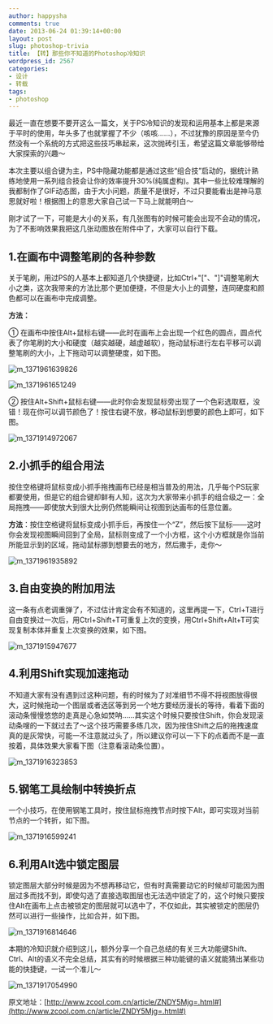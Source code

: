```yaml
---
author: happysha
comments: true
date: 2013-06-24 01:39:14+00:00
layout: post
slug: photoshop-trivia
title: 【转】那些你不知道的Photoshop冷知识
wordpress_id: 2567
categories:
- 设计
- 转载
tags:
- photoshop
---
```


最近一直在想要不要开这么一篇文，关于PS冷知识的发现和运用基本上都是来源于平时的使用，年头多了也就掌握了不少（咳咳……），不过犹豫的原因是至今仍然没有一个系统的方式把这些技巧串起来，这次抛砖引玉，希望这篇文章能够带给大家探索的兴趣～

本次主要以组合键为主，PS中隐藏功能都是通过这些“组合技”启动的，据统计熟练地使用一系列组合技会让你的效率提升30%(纯属虚构)。其中一些比较难理解的我都制作了GIF动态图，由于大小问题，质量不是很好，不过只要能看出是神马意思就好啦！根据图上的意思大家自己试一下马上就能明白～

刚才试了一下，可能是大小的关系，有几张图有的时候可能会出现不会动的情况，为了不影响效果我把这几张动图放在附件中了，大家可以自行下载。


## 1.在画布中调整笔刷的各种参数


关于笔刷，用过PS的人基本上都知道几个快捷键，比如Ctrl+"["、"]"调整笔刷大小之类，这次我带来的方法比那个更加便捷，不但是大小上的调整，连同硬度和颜色都可以在画布中完成调整。

**方法：**

① 在画布中按住Alt+鼠标右键——此时在画布上会出现一个红色的圆点，圆点代表了你笔刷的大小和硬度（越实越硬，越虚越软），拖动鼠标进行左右平移可以调整笔刷的大小，上下拖动可以调整硬度，如下图。

![m_1371961639826](/wp-content/uploads/2013/06/m_1371961639826.gif)



![m_1371961651249](/wp-content/uploads/2013/06/m_1371961651249.gif)

② 按住Alt+Shift+鼠标右键——此时你会发现鼠标旁出现了一个色彩选取框，没错！现在你可以调节颜色了！按住右键不放，移动鼠标到想要的颜色上即可，如下图。

![m_1371914972067](/wp-content/uploads/2013/06/m_1371914972067.gif)


## 2.小抓手的组合用法


按住空格键将鼠标变成小抓手拖拽画布已经是相当普及的用法，几乎每个PS玩家都要使用，但是它的组合键却鲜有人知，这次为大家带来小抓手的组合级之一：全局拖拽——即使放大到很大比例仍然能瞬间让视图到达画布的任意位置。

**方法**：按住空格键将鼠标变成小抓手后，再按住一个“Z”，然后按下鼠标——这时你会发现视图瞬间回到了全局，鼠标则变成了一个小方框，这个小方框就是你当前所能显示到的区域，拖动鼠标挪到想要去的地方，然后撒手，走你～

![m_1371961935892](/wp-content/uploads/2013/06/m_1371961935892.gif)


## 3.自由变换的附加用法


这一条有点老调重弹了，不过估计肯定会有不知道的，这里再提一下，Ctrl+T进行自由变换过一次后，用Ctrl+Shift+T可重复上次的变换，用Ctrl+Shift+Alt+T可实现复制本体并重复上次变换的效果，如下图。

![m_1371915947677](/wp-content/uploads/2013/06/m_1371915947677.gif)


## 4.利用Shift实现加速拖动


不知道大家有没有遇到过这种问题，有的时候为了对准细节不得不将视图放得很大，这时候拖动一个图层或者选区等到另一个地方要经历漫长的等待，看着下面的滚动条慢慢悠悠的走真是心急如焚呐……其实这个时候只要按住Shift，你会发现滚动条嗖的一下就过去了～这个技巧需要多练几次，因为按住Shift之后的拖拽速度真的是灰常快，可能一不注意就过头了，所以建议你可以一下下的点着而不是一直按着，具体效果大家看下图（注意看滚动条位置）。

![m_1371916323853](/wp-content/uploads/2013/06/m_1371916323853.gif)


## 5.钢笔工具绘制中转换折点


一个小技巧，在使用钢笔工具时，按住鼠标拖拽节点时按下Alt，即可实现对当前节点的一个转折，如下图。

![m_1371916599241](/wp-content/uploads/2013/06/m_1371916599241.gif)


## 6.利用Alt选中锁定图层


锁定图层大部分时候是因为不想再移动它，但有时真需要动它的时候却可能因为图层过多而找不到，即使勾选了直接选取图层也无法选中锁定了的，这个时候只要按住Alt在画布上点击被锁定的图层就可以选中了，不仅如此，其实被锁定的图层仍然可以进行一些操作，比如合并，如下图。

![m_1371916814646](/wp-content/uploads/2013/06/m_1371916814646.gif)

本期的冷知识就介绍到这儿，额外分享一个自己总结的有关三大功能键Shift、Ctrl、Alt的语义不完全总结，其实有的时候根据三种功能键的语义就能猜出某些功能的快捷键，一试一个准儿～

![m_1371917054990](/wp-content/uploads/2013/06/m_1371917054990.png)

原文地址：[http://www.zcool.com.cn/article/ZNDY5Mjg=.html#](http://www.zcool.com.cn/article/ZNDY5Mjg=.html#)
